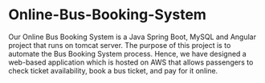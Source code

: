 # Online-Bus-Booking-System
Our Online Bus Booking System is a Java Spring Boot, MySQL and Angular project that runs on tomcat server.
The purpose of this project is to automate the Bus Booking System process.
Hence, we have designed a web-based application which is hosted on AWS that allows passengers to check ticket availability, book a bus ticket, and pay for it online.